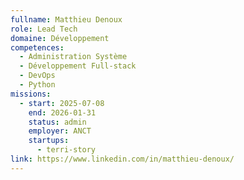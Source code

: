 ```yaml
---
fullname: Matthieu Denoux
role: Lead Tech
domaine: Développement
competences:
  - Administration Système
  - Développement Full-stack
  - DevOps
  - Python
missions:
  - start: 2025-07-08
    end: 2026-01-31
    status: admin
    employer: ANCT
    startups:
      - terri-story
link: https://www.linkedin.com/in/matthieu-denoux/
---
```


